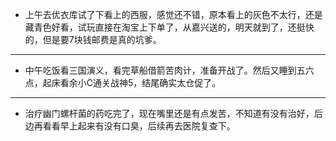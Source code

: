 - 上午去优衣库试了下看上的西服，感觉还不错，原本看上的灰色不太行，还是藏青色好看，试玩直接在淘宝上下单了，从嘉兴送的，明天就到了，还挺快的，但是要7块钱邮费是真的坑爹。
- ---
- 中午吃饭看三国演义，看完草船借箭苦肉计，准备开战了。然后又睡到五六点，起床看余小C通关战神5，结尾确实太仓促了。
- ---
- 治疗幽门螺杆菌的药吃完了，现在嘴里还是有点发苦，不知道有没有治好，后边再看看早上起来有没有口臭，后续再去医院复查下。